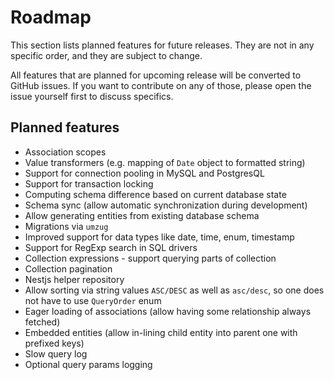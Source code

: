 # Roadmap

This section lists planned features for future releases. They are not in any specific 
order, and they are subject to change. 

All features that are planned for upcoming release will be converted to GitHub issues. 
If you want to contribute on any of those, please open the issue yourself first to 
discuss specifics.  

## Planned features

- Association scopes
- Value transformers (e.g. mapping of `Date` object to formatted string)
- Support for connection pooling in MySQL and PostgresQL
- Support for transaction locking
- Computing schema difference based on current database state
- Schema sync (allow automatic synchronization during development)
- Allow generating entities from existing database schema
- Migrations via `umzug`
- Improved support for data types like date, time, enum, timestamp
- Support for RegExp search in SQL drivers
- Collection expressions - support querying parts of collection
- Collection pagination
- Nestjs helper repository
- Allow sorting via string values `ASC/DESC` as well as `asc/desc`, so one does not have to use `QueryOrder` enum
- Eager loading of associations (allow having some relationship always fetched)
- Embedded entities (allow in-lining child entity into parent one with prefixed keys)
- Slow query log
- Optional query params logging
